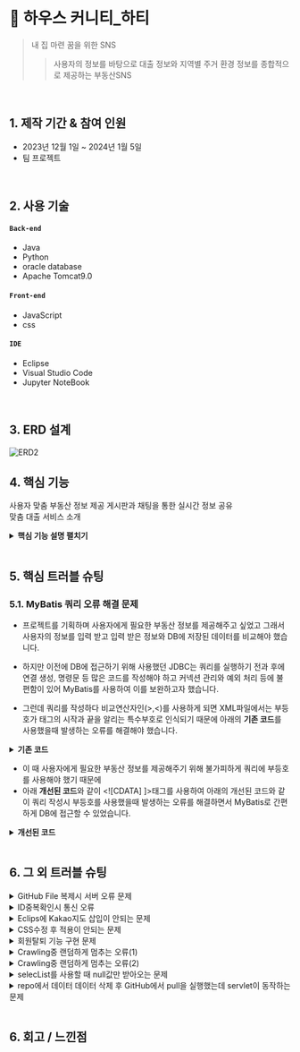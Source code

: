 # :pushpin: 하우스 커니티_하티
> 내 집 마련 꿈을 위한 SNS
>> 사용자의 정보를 바탕으로 대출 정보와 지역별 주거 환경 정보를 종합적으로 제공하는 부동산SNS


</br>

## 1. 제작 기간 & 참여 인원
- 2023년 12월 1일 ~ 2024년 1월 5일
- 팀 프로젝트

</br>

## 2. 사용 기술
#### `Back-end`
  - Java
  - Python
  - oracle database
  - Apache Tomcat9.0
    
#### `Front-end`
  - JavaScript
  - css

#### `IDE`
  - Eclipse
  - Visual Studio Code
  - Jupyter NoteBook


</br>

## 3. ERD 설계
![ERD2](https://github.com/SMHRD-2021-KDT-AI-16/EarlyRepo/assets/152379979/e8b3d332-67c3-44b9-b3b4-1b408d41bc71)



## 4. 핵심 기능
사용자 맞춤 부동산 정보 제공 
게시판과 채팅을 통한 실시간 정보 공유  
맞춤 대출 서비스 소개


<details>
<summary><b>핵심 기능 설명 펼치기</b></summary>
<div markdown="1">

### 4.1. 전체 흐름

![](https://github.com/SMHRD-2021-KDT-AI-16/EarlyRepo/assets/152265634/47587d45-ae45-4e34-9874-b52474d02193)



### 4.2. 사용자 요청

- **자산정보 입력 및 대출 서비스 소개**
  - 사용자가 입력한 정보에 따라 조건에 부합하는 대출목록을 보여줍니다.   
<img src="https://github.com/SMHRD-2021-KDT-AI-16/EarlyRepo/assets/152265634/e7371fd4-87b5-4d85-9517-cb07cc870176" width="450px" height="300px" title="px(픽셀) 크기 설정"></img><br/>
- **카카오Map API를 활용하여 시각화***
  - 카카오맵api에서 주소를 입력하면 주소에 해당하는 좌표를 마킹해주는 로직을 이용하여 시각화
  - 외부api로 적용한 카카오맵api를 통해 ajax를 사용하여 가져온 Apt_Loc의 위치를 지도에 마커로 표시해줍니다.
  - Json을 이용해 아파트세부정보를 저장하고 지도에 표시된 값들 DB에 저장된 Apt_Code와 일치하는 아파트의 세부정보를 보여줍니다.   
<img src="https://github.com/SMHRD-2021-KDT-AI-16/EarlyRepo/assets/152379979/475b7f1f-440e-42f0-9b2b-5dd77d2718b2" width="450px" height="300px" title="px(픽셀) 크기 설정"></img><br/>


### 4.3. FrontController

- **요청 처리**
  - 화면에서 요청된 데이터 값을 Service로 전달해줍니다.

- **결과 응답**
  - Service 계층에서 넘어온 로직 처리 결과를 jsp로 전달해줍니다.


### 4.4. Service

- **JsonArray / text/plain 방식으로 데이터 변환** 
  - 데이터 베이스에서 받아온 데이터를 jsp파일에서 사용할 수 있게 하기 위해 데이터를 변환합니다.


### 4.5. DB
- **대출소개**
  - 사용자가 입력한 값과 DB에 저장된 값과 비교해서 적합한 대출을 추출 :📌:[코드 확인](https://github.com/SMHRD-2021-KDT-AI-16/EarlyRepo/blob/ca21383ecc3d21a0e8497b68094cb30ecd287e8b/GitTest1/src/main/webapp/html/Profile.jsp#L240)
 
- **실거래비교**
  - DB에서 받은 대출 값과 사용자가 입력한 재산정보를 합쳐서 DB에 저장된 Apt_Realprice보다 크면 Apt_Loc를 가져옵니다.
    

</div>
</details>

</br>

## 5. 핵심 트러블 슈팅
### 5.1. MyBatis 쿼리 오류 해결 문제
- 프로젝트를 기획하며 사용자에게 필요한 부동산 정보를 제공해주고 싶었고
그래서 사용자의 정보를 입력 받고 입력 받은 정보와 DB에 저장된 데이터를 비교해야 했습니다.

- 하지만 이전에 DB에 접근하기 위해 사용했던 JDBC는 쿼리를 실행하기 전과 후에 연결 생성, 명령문 등 많은 코드를 작성해야 하고
커넥션 관리와 예외 처리 등에 불편함이 있어 MyBatis를 사용하여 이를 보완하고자 했습니다.

- 그런데 쿼리를 작성하다 비교연산자인(>,<)를 사용하게 되면 XML파일에서는 부등호가 태그의 시작과 끝을 알리는 특수부호로
인식되기 때문에 아래의 **기존 코드**를 사용했을때 발생하는 오류를 해결해야 했습니다.

<details>
<summary><b>기존 코드</b></summary>
<div markdown="1">

~~~java

/**
 * 대출 추천
 * @tb_loan 대출 정보
 * @tb_loan_criteria 비교할 대출 정보
 * @loan_name 대출 명
 * @loan_limit 대출 한도
 * @loan_seq 대출 코드
 * #{FIRST_HOUSE_YN} 최초 주택 구입 여부
 * #{DUPLICATE_YN} 중복 대출 여부
 * #{MARRIAGE_YEARS} 결혼 기간
 * #{INCOME} 연소득
 */

	<select id="SelectLoans" parameterType="com.early.model.LoanVO"
		resultType="com.early.model.LoanNameVO">
		SELECT a.loan_name, a.loan_limit
		FROM tb_loan a
		JOIN
		tb_loan_criteria b ON a.loan_seq = b.loan_seq
		WHERE FIRST_HOUSE_YN =
		#{FIRST_HOUSE_YN}
		AND DUPLICATE_YN = #{DUPLICATE_YN}
		AND
		MARRIAGE_YEARS >= #{MARRIAGE_YEARS}
		AND INCOME <= #{INCOME}
	</select>

/**
 * 부동산 추천
 * @tb_apartment 아파트
 * @tb_apartment_info 아파트 상세정보
 * @apt_name 아파트 명
 * @apt_realprice 실거래가
 * @apt_loc 아파트 주소
 * @apt_code 아파트 코드
 * #{total} 사용자 자산정보
 */

	<select id="getCompare" parameterType="String" resultType="com.early.model.CompareVO">
		SELECT a.apt_name, b.apt_realprice, a.apt_loc
		FROM tb_apartment a,
		tb_apartment_info b
		WHERE a.apt_code = b.apt_code
		AND b.apt_realprice <#{total}
	</select>

/**
 * 부동산 추천2
 * #{total_money} 사용자 자산정보
 */
	<select id="getCompare2" parameterType="int" resultType="com.early.model.CompareVO">
        SELECT a.apt_name, a.apt_loc, b.apt_realprice
        FROM tb_apartment a
        JOIN tb_apartment_info b ON a.apt_code = b.apt_code
        WHERE b.apt_realprice < #{total_money}
~~~

</div>
</details>

- 이 때 사용자에게 필요한 부동산 정보를 제공해주기 위해 불가피하게 쿼리에 부등호를 사용해야 했기 때문에 
- 아래 **개선된 코드**와 같이 <![CDATA] ]>태그를 사용하여 아래의 개선된 코드와 같이 쿼리 작성시 부등호를 사용했을때 발생하는 오류를 해결하면서 MyBatis로 간편하게 DB에 접근할 수 있었습니다.

<details>
<summary><b>개선된 코드</b></summary>
<div markdown="1">

~~~java
/**
 * 대출 추천
 */
	<select id="SelectLoans" parameterType="com.early.model.LoanVO"
		resultType="com.early.model.LoanNameVO">
		<![CDATA[
		SELECT a.loan_name, a.loan_limit
		FROM tb_loan a
		JOIN
		tb_loan_criteria b ON a.loan_seq = b.loan_seq
		WHERE FIRST_HOUSE_YN =
		#{FIRST_HOUSE_YN}
		AND DUPLICATE_YN = #{DUPLICATE_YN}
		AND
		MARRIAGE_YEARS >= #{MARRIAGE_YEARS}
		AND INCOME <= #{INCOME}
		]]>
	</select>

/**
 * 부동산 추천
 */
	<select id="getCompare" parameterType="String" resultType="com.early.model.CompareVO">
		SELECT a.apt_name, b.apt_realprice, a.apt_loc
		FROM tb_apartment a,
		tb_apartment_info b
		WHERE a.apt_code = b.apt_code
		AND b.apt_realprice <![CDATA[<]]>
		#{total}
	</select>

/**
 * 부동산 추천2
 */
	<select id="getCompare2" parameterType="int" resultType="com.early.model.CompareVO">
	<![CDATA[
        SELECT a.apt_name, a.apt_loc, b.apt_realprice
        FROM tb_apartment a
        JOIN tb_apartment_info b ON a.apt_code = b.apt_code
        WHERE b.apt_realprice < #{total_money}
    ]]>
	</select>
}
~~~

</div>
</details>

</br>

## 6. 그 외 트러블 슈팅
<details>
<summary>GitHub File 복제시 서버 오류 문제</summary>
<div markdown="1">

- TomcatServer 삭제 후 Server 재설정으로 해결

</div>
</details>

<details>
<summary>ID중복확인시 통신 오류</summary>
<div markdown="1">

- ID 입력하는 곳에 값을 부여하고 url재매칭으로 해결
   
</div>
</details>

<details>
<summary>Eclips에 Kakao지도 삽입이 안되는 문제</summary>
<div markdown="1">

- localhost와 함께 포트번호 설정으로 해결

</div>
</details>

<details>
<summary>CSS수정 후 적용이 안되는 문제</summary>
<div markdown="1">

- Browser cookie삭제로 해결
- Browser가 이전에 사용한 CSS를 캐시에 보관해 사용하기 때문
 
</div>
</details>

<details>
<summary>회원탈퇴 기능 구현 문제</summary>
<div markdown="1">

- Session에 있던 값을 불러오고 저장된 ID와 맞는 값을 삭제해주었음. Session값 역시 제거후 해결
 
</div>
</details>

<details>
<summary>Crawling중 랜덤하게 멈추는 오류(1)</summary>
<div markdown="1">

- 1) 아이콘이 겹쳐서 해당현상이 발생하는 것으로 추측 후 페이지의 배율을 올림
- 2) 해당페이지의 구조가 페이지를 겹쳐서 계속 보여주는 방식이기에 다시 뒤로 되돌리는 로직을 추가
 
</div>
</details>

<details>
<summary>Crawling중 랜덤하게 멈추는 오류(2)</summary>
<div markdown="1">

- 1) 다음 데이터에 접근하여 값을 가져온 뒤 다시 처음으로 돌아가 탐색
- 2) 데이터에 새로 접근할 때 마다 주변 요소 리시트를 새롭게 갱신하여 받은 후 중복검사 실행 
 
</div>
</details>

<details>
<summary>selecList를 사용할 때 null값만 받아오는 문제</summary>
<div markdown="1">

- VO모델의 변수값과 DB의 컬럼명을 일치시킨 후 해결
 
</div>
</details>

<details>
<summary>repo에서 데이터 데이터 삭제 후 GitHub에서 pull을 실행했는데 servlet이 동작하는 문제</summary>
<div markdown="1">

- lib에서 cos.zar파일을 제대로 import시킨뒤 해결
 
</div>
</details>
    
</br>

## 6. 회고 / 느낀점

